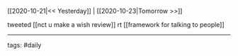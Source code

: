 [[2020-10-21|<< Yesterday]] | [[2020-10-23|Tomorrow >>]]

tweeted [[nct u make a wish review]]
rt [[framework for talking to people]]

___
tags: #daily
